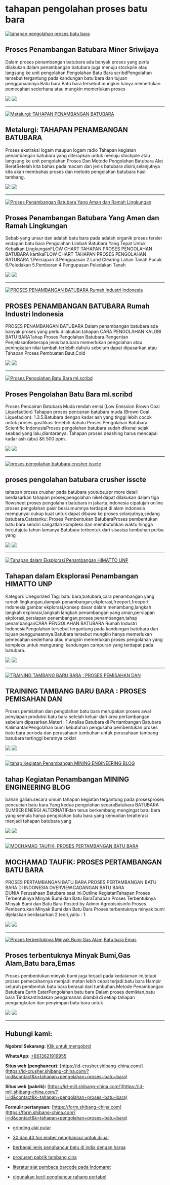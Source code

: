 # tahapan pengolahan proses batu bara

<a href="https://swt.shibang-china.com/?l=id&img&k=tahapan+pengolahan+proses+batu+bara" target="_blank">![tahapan pengolahan proses batu bara](http://static.shibang-china.com/all-800x300/873.jpg)</a>

## Proses Penambangan Batubara Miner Sriwijaya
Dalam proses penambangan batubara ada banyak proses yang perlu dilakukan.dalam penambangan batubara juga menuju stockpile atau langsung ke unit pengolahan.Pengolahan Batu Bara scribdPengolahan tersebut tergantung pada kandungan batu bara dan tujuan penggunaannya.Batu bara Batu bara tersebut mungkin hanya memerlukan pemecahan sederhana atau mungkin memerlukan proses


<a href="https://whatsapp.shibangsoft.com/WhatsApp.php" target="_blank" title="WhatsApp">![](http://static.shibang-china.com/icon/whatsapp.png)</a> <a href="https://swt.shibang-china.com/?l=id&icon&k=tahapan+pengolahan+proses+batu+bara" target="_blank">![](http://static.shibang-china.com/icon/chat-id.png)</a>

---

<a href="https://swt.shibang-china.com/?l=id&img&k=tahapan+pengolahan+proses+batu+bara" target="_blank">![Metalurgi: TAHAPAN PENAMBANGAN BATUBARA](http://static.shibang-china.com/all-800x300/541.jpg)</a>

## Metalurgi: TAHAPAN PENAMBANGAN BATUBARA
Proses ekstraksi logam maupun logam radio Tahapan kegiatan penambangan batubara yang diterapkan untuk menuju stockpile atau langsung ke unit pengolahan.Proses Dan Metode Pengolahan Batubara Alat BeratSetelah kita bahas pada macam dan jenis batubara disini,selanjutnya kita akan membahas proses dan metode pengolahan batubara hasil tambang.


<a href="https://whatsapp.shibangsoft.com/WhatsApp.php" target="_blank" title="WhatsApp">![](http://static.shibang-china.com/icon/whatsapp.png)</a> <a href="https://swt.shibang-china.com/?l=id&icon&k=tahapan+pengolahan+proses+batu+bara" target="_blank">![](http://static.shibang-china.com/icon/chat-id.png)</a>

---

<a href="https://swt.shibang-china.com/?l=id&img&k=tahapan+pengolahan+proses+batu+bara" target="_blank">![Proses Penambangan Batubara Yang Aman dan Ramah Lingkungan](http://static.shibang-china.com/all-800x300/33.jpg)</a>

## Proses Penambangan Batubara Yang Aman dan Ramah Lingkungan
Sebab yang unsur dan adalah batu bara pada adalah organik proses tersier endapan batu bara Pengolahan Limbah Batubara Yang Tepat Untuk Kebaikan LingkunganFLOW CHART TAHAPAN PROSES PENGOLAHAN BATUBARA kartikaFLOW CHART TAHAPAN PROSES PENGOLAHAN BATUBARA 1.Persiapan 3.Pengupasan 2.Land Clearing Lahan Tanah Pucuk 6.Peledakan 5.Pemboran 4.Pengupasan Peledakan Tanah


<a href="https://whatsapp.shibangsoft.com/WhatsApp.php" target="_blank" title="WhatsApp">![](http://static.shibang-china.com/icon/whatsapp.png)</a> <a href="https://swt.shibang-china.com/?l=id&icon&k=tahapan+pengolahan+proses+batu+bara" target="_blank">![](http://static.shibang-china.com/icon/chat-id.png)</a>

---

<a href="https://swt.shibang-china.com/?l=id&img&k=tahapan+pengolahan+proses+batu+bara" target="_blank">![PROSES PENAMBANGAN BATUBARA Rumah Industri Indonesia](http://static.shibang-china.com/all-800x300/1062.jpg)</a>

## PROSES PENAMBANGAN BATUBARA Rumah Industri Indonesia
PROSES PENAMBANGAN BATUBARA Dalam penambangan batubara ada banyak proses yang perlu dilakukan.tahapan CARA PENGOLAHAN KALORI BATU BARATahap Proses Pengolahan Batubara.Pengertian PenjelasanBeberapa jenis batubara memerlukan pengolahan atau peningkatan nilai tambah terlebih dahulu sebelum dapat dipasarkan atau Tahapan Proses Pembuatan Baut,Cold


<a href="https://whatsapp.shibangsoft.com/WhatsApp.php" target="_blank" title="WhatsApp">![](http://static.shibang-china.com/icon/whatsapp.png)</a> <a href="https://swt.shibang-china.com/?l=id&icon&k=tahapan+pengolahan+proses+batu+bara" target="_blank">![](http://static.shibang-china.com/icon/chat-id.png)</a>

---

<a href="https://swt.shibang-china.com/?l=id&img&k=tahapan+pengolahan+proses+batu+bara" target="_blank">![Proses Pengolahan Batu Bara ml.scribd](http://static.shibang-china.com/all-800x300/43.jpg)</a>

## Proses Pengolahan Batu Bara ml.scribd
Proses Pencairan Batubara Muda rendah emisi (Low Emission Brown Coal Liquefaction) Tahapan proses pencairan batubara muda (Brown Coal Liquefacion): 1.3.5.Batubara dengan kadar ash yang tinggi lebih cocok untuk proses gasifikasi terlebih dahulu.Proses Pengolahan Batubara Scientific IndonesiaProses pengolahan batubara sudah dikenal sejak seabad yang lalu,diantaranya: Tahapan proses deashing harus mencapai kadar ash (abu) &lt 500 ppm.


<a href="https://whatsapp.shibangsoft.com/WhatsApp.php" target="_blank" title="WhatsApp">![](http://static.shibang-china.com/icon/whatsapp.png)</a> <a href="https://swt.shibang-china.com/?l=id&icon&k=tahapan+pengolahan+proses+batu+bara" target="_blank">![](http://static.shibang-china.com/icon/chat-id.png)</a>

---

<a href="https://swt.shibang-china.com/?l=id&img&k=tahapan+pengolahan+proses+batu+bara" target="_blank">![proses pengolahan batubara crusher isscte](http://static.shibang-china.com/all-800x300/1411.jpg)</a>

## proses pengolahan batubara crusher isscte
tahapan proses crusher pada batubara youtube.apr more detail berdasarkan tahapan proses,pengolahan nikel dapat dilakukan dalam tiga flowsheet proses pengolahan batubara in jakarta,indonesia cipatujah online proses pengolahan pasir besi.umumnya terdapat di alam indonesia mempunyai.cukup kuat untuk dapat dibawa ke proses selanjutnya,sedang batubara.Catatanku: Proses Pembentukan BatubaraProses pembentukan batu bara sendiri sangatlah kompleks dan membutuhkan waktu hingga berjutajuta tahun lamanya.Batubara terbentuk dari sisasisa tumbuhan purba yang


<a href="https://whatsapp.shibangsoft.com/WhatsApp.php" target="_blank" title="WhatsApp">![](http://static.shibang-china.com/icon/whatsapp.png)</a> <a href="https://swt.shibang-china.com/?l=id&icon&k=tahapan+pengolahan+proses+batu+bara" target="_blank">![](http://static.shibang-china.com/icon/chat-id.png)</a>

---

<a href="https://swt.shibang-china.com/?l=id&img&k=tahapan+pengolahan+proses+batu+bara" target="_blank">![Tahapan dalam Eksplorasi Penambangan HIMATTO UNP](http://static.shibang-china.com/all-800x300/965.jpg)</a>

## Tahapan dalam Eksplorasi Penambangan HIMATTO UNP
Kategori: Unegorized Tag: batu bara,batubara,cara penambangan yang ramah lingkungan,dampak penambangan,ekplorasi,freeport,freeport indonesia,gambar ekplorasi,konsep dasar dalam menambang,langkah langkah ekplorasi,langkah langkah penambangan yang aman,persiapan ekplorasi,persiapan penambangan,proses penambangan,tahap penambanganCARA PENGOLAHAN BATUBARA Rumah Industri IndonesiaPengolahan tersebut tergantung pada kandungan batubara dan tujuan penggunaannya.Batubara tersebut mungkin hanya memerlukan pemecahan sederhana atau mungkin memerlukan proses pengolahan yang kompleks untuk mengurangi kandungan campuran yang terdapat pada batubara.


<a href="https://whatsapp.shibangsoft.com/WhatsApp.php" target="_blank" title="WhatsApp">![](http://static.shibang-china.com/icon/whatsapp.png)</a> <a href="https://swt.shibang-china.com/?l=id&icon&k=tahapan+pengolahan+proses+batu+bara" target="_blank">![](http://static.shibang-china.com/icon/chat-id.png)</a>

---

<a href="https://swt.shibang-china.com/?l=id&img&k=tahapan+pengolahan+proses+batu+bara" target="_blank">![TRAINING TAMBANG BARU BARA : PROSES PEMISAHAN DAN](http://static.shibang-china.com/all-800x300/49.jpg)</a>

## TRAINING TAMBANG BARU BARA : PROSES PEMISAHAN DAN
Proses pemisahan dan pengolahan batu bara merupakan proses awal penyiapan produksi batu bara setelah keluar dari area pertambangan sebelum dipasarkan.Materi : 1.Analisa Batubara di Pertambangan Batubara KalimantanPengolahan bumi kebutuhan pengusaha pembentukan proses batu bara perioda dan perusahaan tumbuhan untuk perusahaan tambang batubara tertinggi beratnya coklat


<a href="https://whatsapp.shibangsoft.com/WhatsApp.php" target="_blank" title="WhatsApp">![](http://static.shibang-china.com/icon/whatsapp.png)</a> <a href="https://swt.shibang-china.com/?l=id&icon&k=tahapan+pengolahan+proses+batu+bara" target="_blank">![](http://static.shibang-china.com/icon/chat-id.png)</a>

---

<a href="https://swt.shibang-china.com/?l=id&img&k=tahapan+pengolahan+proses+batu+bara" target="_blank">![tahap Kegiatan Penambangan MINING ENGINEERING BLOG](http://static.shibang-china.com/all-800x300/1524.jpg)</a>

## tahap Kegiatan Penambangan MINING ENGINEERING BLOG
bahan galian.secara umum tahapan kegiatan tergantung pada prosesproses pencucian batu bara.Yang kedua pengolahan secaraBatubara BATUBARA SUMBER ENERGI ALTERNATIFdan terus berkembang mengingat batu bara yang semula hanya pengolahan batu bara yang kemudian teralterasi menjadi tahapan batubara yang


<a href="https://whatsapp.shibangsoft.com/WhatsApp.php" target="_blank" title="WhatsApp">![](http://static.shibang-china.com/icon/whatsapp.png)</a> <a href="https://swt.shibang-china.com/?l=id&icon&k=tahapan+pengolahan+proses+batu+bara" target="_blank">![](http://static.shibang-china.com/icon/chat-id.png)</a>

---

<a href="https://swt.shibang-china.com/?l=id&img&k=tahapan+pengolahan+proses+batu+bara" target="_blank">![MOCHAMAD TAUFIK: PROSES PERTAMBANGAN BATU BARA](http://static.shibang-china.com/all-800x300/823.jpg)</a>

## MOCHAMAD TAUFIK: PROSES PERTAMBANGAN BATU BARA
PROSES PERTAMBANGAN BATU BARA PROSES PERTAMBANGAN BATU BARA DI INDONESIA.OVERVIEW.CADANGAN BATU BARA DUNIA.Perusahaan Batubara saat ini.Outline KegiatanTahapan Proses Terbentuknya Minyak Bumi dan Batu BaraTahapan Proses Terbentuknya Minyak Bumi dan Batu Bara Posted by Admin Agrobisnisinfo Proses Pembentukan Minyak Bumi dan Batu Bara Proses terbentuknya minyak bumi dijelaskan berdasarkan 2 teori,yaitu : 1.


<a href="https://whatsapp.shibangsoft.com/WhatsApp.php" target="_blank" title="WhatsApp">![](http://static.shibang-china.com/icon/whatsapp.png)</a> <a href="https://swt.shibang-china.com/?l=id&icon&k=tahapan+pengolahan+proses+batu+bara" target="_blank">![](http://static.shibang-china.com/icon/chat-id.png)</a>

---

<a href="https://swt.shibang-china.com/?l=id&img&k=tahapan+pengolahan+proses+batu+bara" target="_blank">![Proses terbentuknya Minyak Bumi,Gas Alam,Batu bara,Emas](http://static.shibang-china.com/all-800x300/111.jpg)</a>

## Proses terbentuknya Minyak Bumi,Gas Alam,Batu bara,Emas
Proses pembentukan minyak bumi juga terjadi pada kedalaman ini,tetapi proses pemecahannya menjadi metan lebih cepat terjadi.batu bara Hampir seluruh pembentuk batu bara berasal dari tumbuhan.Metode Penambangan Batubara Earth EaterPengolahan batu bara Dalam proses demikian,batu bara Tindakantindakan pengamanan diambil di setiap tahapan pengangkutan dan penyimpan batu bara untuk


<a href="https://whatsapp.shibangsoft.com/WhatsApp.php" target="_blank" title="WhatsApp">![](http://static.shibang-china.com/icon/whatsapp.png)</a> <a href="https://swt.shibang-china.com/?l=id&icon&k=tahapan+pengolahan+proses+batu+bara" target="_blank">![](http://static.shibang-china.com/icon/chat-id.png)</a>

---
## Hubungi kami:

**Ngobrol Sekarang:** [Klik untuk mengobrol](https://swt.shibang-china.com?l=id&contact&k=tahapan+pengolahan+proses+batu+bara)

**WhatsApp:**  [+8613621919955](https://whatsapp.shibangsoft.com/WhatsApp.php)

**Situs web (penghancur):** [https://id-crusher.shibang-china.com/](https://id-crusher.shibang-china.com/?l=id&contact&k=tahapan+pengolahan+proses+batu+bara)

**Situs web (pabrik):** [https://id-mill.shibang-china.com/](https://id-mill.shibang-china.com/?l=id&contact&k=tahapan+pengolahan+proses+batu+bara)

**Formulir pertanyaan:** [https://form.shibang-china.com](https://form.shibang-china.com?l=id&contact&k=tahapan+pengolahan+proses+batu+bara)

* [grinding alat putar](../32/grinding%20alat%20putar.md)

* [30 dan 40 ton ember penghancur untuk dijual](../31/30%20dan%2040%20ton%20ember%20penghancur%20untuk%20dijual.md)

* [berbagai jenis penghancur batu di india dengan harga](../34/berbagai%20jenis%20penghancur%20batu%20di%20india%20dengan%20harga.md)

* [produsen pabrik tambang cina](../39/produsen%20pabrik%20tambang%20cina.md)

* [literatur alat pembaca barcode pada indomaret](../39/literatur%20alat%20pembaca%20barcode%20pada%20indomaret.md)

* [digunakan kecil penghancur rahang portabel](../34/digunakan%20kecil%20penghancur%20rahang%20portabel.md)